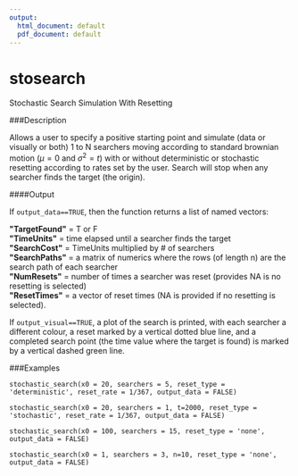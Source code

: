 ```yaml
---
output:
  html_document: default
  pdf_document: default
---
```

# stosearch
Stochastic Search Simulation With Resetting

###Description

Allows a user to specify a positive starting point and simulate (data or visually or both) 1 to N searchers moving according to standard brownian motion ($\mu = 0$ and $\sigma^2 = t$) with or without deterministic or stochastic resetting according to rates set by the user. Search will stop when any searcher finds the target (the origin).

####Output

If `output_data==TRUE`, then the function returns a list of named vectors: 

**"TargetFound"** = T or F  
**"TimeUnits"** = time elapsed until a searcher finds the target  
**"SearchCost"** = TimeUnits multiplied by # of searchers  
**"SearchPaths"** = a matrix of numerics where the rows (of length n) are the search path of each searcher  
**"NumResets"** = number of times a searcher was reset (provides NA is no resetting is selected)  
**"ResetTimes"** = a vector of reset times (NA is provided if no resetting is selected). 

If `output_visual==TRUE`, a plot of the search is printed, with each searcher a different colour, a reset marked by a vertical dotted blue line, and a completed search point (the time value where the target is found) is marked by a vertical dashed green line.

###Examples

``` {r}
stochastic_search(x0 = 20, searchers = 5, reset_type = 'deterministic', reset_rate = 1/367, output_data = FALSE)
```

```{r}
stochastic_search(x0 = 20, searchers = 1, t=2000, reset_type = 'stochastic', reset_rate = 1/367, output_data = FALSE)
```

```{r}
stochastic_search(x0 = 100, searchers = 15, reset_type = 'none', output_data = FALSE)
```

```{r}
stochastic_search(x0 = 1, searchers = 3, n=10, reset_type = 'none', output_data = FALSE)
```
